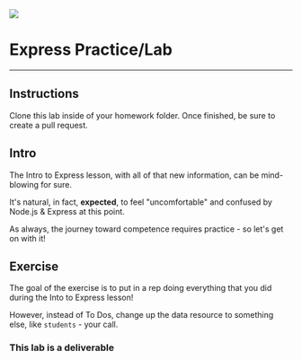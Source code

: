 <img src="https://i.imgur.com/vUOu9NW.jpg">

# Express Practice/Lab 
---
## Instructions

Clone this lab inside of your homework folder. Once finished, be sure to create a pull request.

## Intro

The Intro to Express lesson, with all of that new information, can be mind-blowing for sure.

It's natural, in fact, **expected**, to feel "uncomfortable" and confused by Node.js & Express at this point.

As always, the journey toward competence requires practice - so let's get on with it!

## Exercise

The goal of the exercise is to put in a rep doing everything that you did during the Into to Express lesson!

However, instead of To Dos, change up the data resource to something else, like `students` - your call.

### This lab is a deliverable
